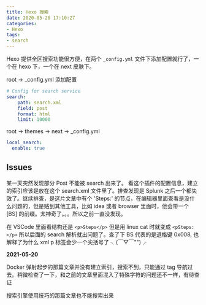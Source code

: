 ```yaml
---
title: Hexo 搜索
date: 2020-05-28 17:10:27
categories:
- Hexo
tags:
- search
---
```

Hexo 提供全区搜索功能很方便，在两个 `_config.yml` 文件下添加配置就行了，一个在 hexo 下，一个在 next 皮肤下。

root -> _config.yml 添加配置

```yml
# Config for search service
search:
    path: search.xml
    field: post
    format: html
    limit: 10000
```

root -> themes -> next -> _config.yml

```yml
local_search:
  enable: true
```

## Issues

某一天突然发现部分 Post 不能被 search 出来了。 看这个插件的配置信息，建立的索引应该是放在这个 search.xml 文件里了。排查发现是 Splunk 之后一个都失效了。继续排查，是这片文章中有个 'Steps:' 的节点，在编辑器里面查看是没什么问题的，但是贴到其他工具，比如 idea 或者 browser 里面时，他会带一个 [BS] 的前缀。太神奇了。。。所以之前一直没发现。

在 VSCode 里面看结构还是 `<p>Steps</p>` 但是用 linux cat 时就变成 `<pSteps:</p>` 所以后面的 search 解析就出问题了。查了下 BS 代表的是退格键 0x008, 也解释了为什么 xml p 标签会少一个尖括号了 ╮(￣▽￣"")╭

**2021-05-20**

Docker 弹射起步的那篇文章并没有建立索引，搜索不到，只能通过 tag 导航过去。稍微检查了一下，和之前的文章里面混入了特殊字符的问题还不一样，有待查证

搜索引擎使用技巧的那篇文章也不能搜索出来